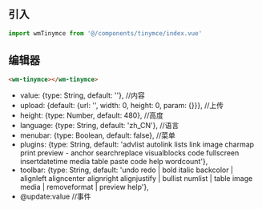 ## 引入
```javascript
import wmTinymce from '@/components/tinymce/index.vue'
```

## 编辑器
```html
<wm-tinymce></wm-tinymce>
```
- value: {type: String, default: ''},                             //内容
- upload: {default: {url: '', width: 0, height: 0, param: {}}},   //上传
- height: {type: Number, default: 480},                           //高度
- language: {type: String, default: 'zh_CN'},                     //语言
- menubar: {type: Boolean, default: false},                       //菜单
- plugins: {type: String, default: 'advlist autolink lists link image charmap print preview - anchor searchreplace visualblocks code fullscreen insertdatetime media table paste code help wordcount'},
- toolbar: {type: String, default: 'undo redo | bold italic backcolor | alignleft aligncenter alignright alignjustify | bullist numlist | table image media | removeformat | preview help'},
- @update:value                                                   //事件

